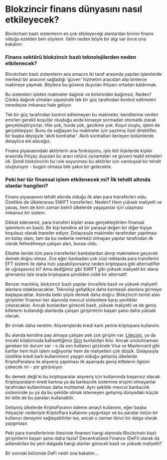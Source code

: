 # Blokzincir finans dünyasını nasıl etkileyecek?

Blockchain bazlı sistemlerin en çok etkileyeceği alanlardan birinin finans olduğu ezelden beri söylenir. Gelin neden böyle bir algı var önce ona bakalım: 

### Finans sektörü blokzincir bazlı teknolojilerden neden etkilenecek?

Blockchain bazlı sistemlerin ana amacını iki taraf arasında yapılan işlemlerde merkezi bir aracının sağladığı 'güven' hizmetini aracıdan alıp binlerce makineye yaymak. Böylece bu güvene duyulan ihtiyacı ortadan kaldırmak.

Bu sistemleri işleten makineler dağınık ve birbirinden bağımsız. Neden? Çünkü dağınık olmaları sayesinde tek bir güç tarafından kontrol edilmeleri neredeyse imkansız hale geliyor.

Tek bir güç tarafından kontrol edilemeyen bu makineler, kendilerine verilen emirleri gerekli koşullar oluştuğu anda kimseye sormadan otomatik olarak gerçekleştiriyorlar. Hile yok, hurda yok, gecikme yok. Koşul oluştu, işlem de gerçekleşiyor. Bunu da sağlayan bu makineler için yazılmış özel direktifler, bir başka deyişiyle 'akıllı kontratlar'. Akıllı kontratları ilerleyen bölümlerde detaylıca ele alacağız. 

Finans piyasasındaki aktörlerin ana fonksiyonu, işte ikili ilişkilerde kişiler arasında ihtiyaç duyulan bu aracı rolünü oynamaları ve güveni teşkil etmeleri idi. Şimdi blokzincirin bu role soyunması bu aktörler için varoluşsal bir tehdit oluşturuyor - bugün olmasa bile yakın bir gelecekte.

### Peki her tür finansal işlem etkilenecek mi? İlk tehdit altında olanlar hangileri?

Finans piyasasının tehdit altında olduğu ilk alan para transferleri oldu. Özellikle de ülkelerarası SWIFT transferleri. Neden? Hem yüksek maliyetli ve yavaş, hem de kimi zaman belirli ülkelerde yaşayanlar için ulaşması imkansız bir sistem.

Dikkat ederseniz, para transferi kişiler arası gerçekleştirilen finansal işlemlerin en basiti. Bir kişi kendine ait bir parasal değeri bir diğer kişiye koşulsuz olarak transfer ediyor. Dolayısıyla makineler tarafından yapılması en kolay olanı, tam da bu nedenle merkezi olmayan yapılar tarafından ilk olarak fethedilmeye çalışan alan, burası oldu.

Elbette ileride tüm para transferleri bankalardan alınıp makinelere geçecek demek doğru olmaz. Zira eğer bankadan çok cüzi miktarda para transferini EFT sistemi ile daha hızlı yapabiliyorsanız neden kriptopara gibi alternatifler ile uğraşasınız ki? Ama dediğimiz gibi SWIFT gibi yüksek maliyetli bir alana girerseniz işte orada kriptopara şimdiden ciddi bir alternatif.

Benzer mantıkla, blokzincir bazlı yapılar öncelikle basit ve yüksek maliyetli alanlara odaklanacaklar. Teknoloji geliştikçe daha karmaşık alanlara girmeye başlayacaklar. Aslında belki şöyle demek daha doğru: Blokzinciri temel alan girişimler finansın her alanında mevcut sistemlere karşı yenilikler çıkaracaklar. Ancak bunlardan göreceli basit, yüksek maliyetli ve de geniş kitlelerin kullandığı alanlarda çalışan girişimlerin başarı şansı daha yüksek olacak.

Bir örnek daha verelim: Alışverişlerde kredi kartı yerine kriptopara kullanımı.

Bu alanda kendine pay almaya çalışan pek çok girişim var. [Litecoin](https://turansert.com/genel/2018/06/07/token-dunyasina-devam-diger-kriptopalar-litecoin-monero-dash-zcash.html), ya da önceki kitabımızda bahsettiğimiz [Grin](https://turansert.com/genel/2019/01/25/Grine-teknik-bakis.html) bunlardan ikisi. Ancak unutulmaması gereken bir durum var - o da son kullanıcı gözünde Visa ve Mastercard gibi kartlar hem hızlı işlem sağlıyorlar hem de maliyetleri çok düşük. Dolayısıyla özellikle kredi kartı kullanımının yaygın olduğu gelişmiş ülkelerde KriptoParalara ile alışveriş yapılması ilk aşamada geniş kitlelerin ilgisini çekecek mi - zor görünüyor.

Bu demek değil ki bu kriptoparalar alışveriş için kullanımda başarısız olacak. Kriptoparaların kredi kartına ya da bankacılık sistemine erişimi olmayanlar tarafından kullanılması daha muhtemel. Aynı şekilde mevcut bankacılık sisteminde şu ya da bu şekilde olmak istemeyen gelişmiş dünyadaki küçük bir kitle de bu paraları kullanabilir.

Gelişmiş ülkelerde KriptoParanın ödeme amaçlı kullanımı, eğer başka ihtiyaçlar nedeniyle KriptoPara kullanımı yaygınlaşır ve bu paralar üstün bir kullanıcı deneyimi sağlayabilirler ise, ancak o zaman ikinci bir dalga olarak yaygınlaşır.

Peki para transferlerinin ötesinde finansın hangi alanında Blockchain bazlı girişimlerin başarı şansı daha fazla? Decentralized Finance \(DeFi\) olarak da adlandırılan bu yeni dalgada hangi alanlar göreceli basit ve yüksek maliyetli?

Bir sonraki bölümde  DeFi nedir ona bakalım...

##  <a id="defi-nedir"></a>

